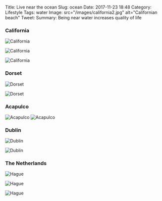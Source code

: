 Title: Live near the ocean
Slug: ocean
Date: 2017-11-23 18:48
Category:  Lifestyle 
Tags: water
Image: src="/images/california2.jpg" alt="Californian beach"
Tweet: 
Summary: Being near water increases quality of life

### California

![California]({filename}../images/california3.jpg)

![California]({filename}../images/california7.jpg)

![California]({filename}../images/california9.jpg)

### Dorset

![Dorset]({filename}../images/dorset.jpg)

![Dorset]({filename}../images/beach.jpg)

### Acapulco

![Acapulco]({filename}../images/mex1.jpg)
![Acapulco]({filename}../images/mex2.jpg)

### Dublin

![Dublin]({filename}../images/dublin.jpg)

![Dublin]({filename}../images/dublin1.jpg)

### The Netherlands

![Hague]({filename}../images/hague.jpg)

![Hague]({filename}../images/amsterdam3.jpg)

![Hague]({filename}../images/amsterdam1.jpg)

